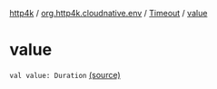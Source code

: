[http4k](../../index.md) / [org.http4k.cloudnative.env](../index.md) / [Timeout](index.md) / [value](./value.md)

# value

`val value: Duration` [(source)](https://github.com/http4k/http4k/blob/master/http4k-cloudnative/src/main/kotlin/org/http4k/cloudnative/env/Timeout.kt#L5)